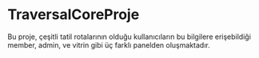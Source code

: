 # TraversalCoreProje
Bu proje, çeşitli tatil rotalarının olduğu kullanıcıların bu bilgilere erişebildiği member, admin, ve vitrin gibi üç farklı panelden oluşmaktadır.
